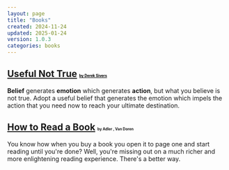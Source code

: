 ```yaml
---
layout: page
title: "Books"
created: 2024-11-24
updated: 2025-01-24
version: 1.0.3
categories: books
---
```


## [Useful Not True](/books/useful-not-true) <small style="font-size: 0.4em"><a style="color: black" href="https://sive.rs">by Derek Sivers</a></small>

**Belief** generates **emotion** which generates **action**, but what you believe is not true. Adopt a useful belief that generates the emotion which impels the action that you need now to reach your ultimate destination.

## [How to Read a Book](/books/how-to-read-a-book) <small style="font-size: 0.4em">by Adler , Van Doren</small>

You know how when you buy a book you open it to page one and start reading until you're done? Well, you're missing out on a much richer and more enlightening reading experience. There's a better way.
